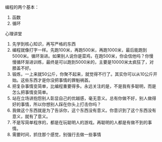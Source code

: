 编程的两个基本：
1. 函数
2. 循环

心理讲堂
1. 先学到核心知识，再写严格的东西
2. 编程就像打字一样。先跑100米，再跑500米，再跑1000米，最后能跑到5000米。循环渐进。如果别人说你是菜鸡，在跑500米，你会信他吗？你慢慢循环渐进训练，最终是可以跑到5000米的，主要是10000米太疯狂了，对膝盖不好。
3. 锻炼，一上来就50公斤，你聚不起来，就觉得不行了。其实你可以从10公斤开始。这些东西才是你没把事情的罪魁祸首。
4. 把复杂事情变简单，比编程重要得多。永远关注的是，不是我有多聪明，而是怎么把事情变简单。
5. 站在立场讲抱怨别人彰显自己的优越感，毫无意义。总有你做不好，别人做得好的事情，所以你想别人踩在你头上打击你吗？
6. 我做这个东西就是为了告诉你，这个东西没有意义。你意识到了这个东西没有意义，就有了意义。
7. 不是写简单程序的，都是在玩聪明人的游戏。再聪明的人都是有做不到的事情。
8. 需要时间，抓住那个感觉，别强行去做一些事情
